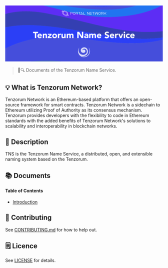 ![Tenzorum Name Service](./assets/title.jpg)

> 📖🔍 Documents of the Tenzorum Name Service.

## 💡 What is Tenzorum Network?
Tenzorum Network is an Ethereum-based platform that offers an open-source framework for smart contracts. Tenzorum Network is a sidechain to Ethereum utilizing Proof of Authority as its consensus mechanism. Tenzorum provides developers with the flexibility to code in Ethereum standards with the added benefits of Tenzorum Network's solutions to scalability and interoperability in blockchain networks.

## 📝 Description

TNS is the Tenzorum Name Service, a distributed, open, and extensible naming system based on the Tenzorum.

## 📚 Documents

#### Table of Contents
-  [Introduction](./docs/INTRODUCTION.md)

## 📣 Contributing
See [CONTRIBUTING.md](./CONTRIBUTING.md) for how to help out.

## 🗒 Licence
See [LICENSE](./LICENSE) for details.
